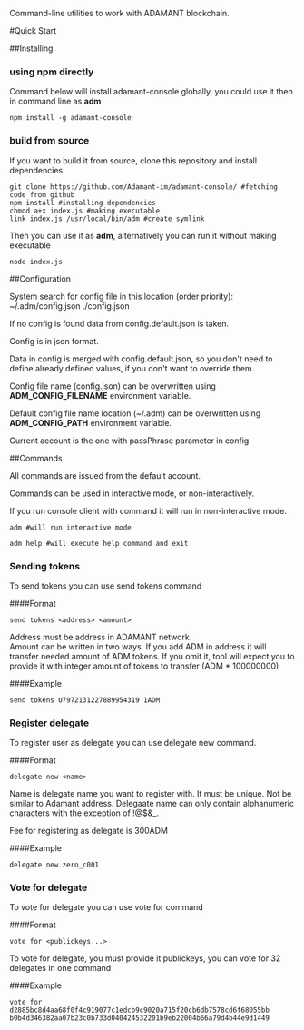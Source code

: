 
Command-line utilities to work with ADAMANT blockchain.

#Quick Start

##Installing

### using npm directly
Command below will install adamant-console globally, you could use it then in command line as **adm**
```
npm install -g adamant-console
```

### build from source
If you want to build it from source, clone this repository and install dependencies
```
git clone https://github.com/Adamant-im/adamant-console/ #fetching code from github
npm install #installing dependencies
chmod a+x index.js #making executable
link index.js /usr/local/bin/adm #create symlink
``` 

Then you can use it as **adm**, alternatively you can run it without making executable
```
node index.js

```

##Configuration

System search for config file in this location (order priority): 
~/.adm/config.json ./config.json

If no config is found data from config.default.json is taken.

Config is in json format.

Data in config is merged with config.default.json, so you don't need to define already defined values, if you don't want to override them.

Config file name (config.json) can be overwritten using **ADM_CONFIG_FILENAME** environment variable.

Default config file name location (~/.adm) can be overwritten using **ADM_CONFIG_PATH** environment variable.

Current account is the one with passPhrase parameter in config

##Commands

All commands are issued from the default account.

Commands can be used in interactive mode, or non-interactively. 

If you run console client with command it will run in non-interactive mode. 

```
adm #will run interactive mode
``` 

```
adm help #will execute help command and exit
```

### Sending tokens

To send tokens you can use send tokens command

####Format

``` send tokens <address> <amount> ```

Address must be address in ADAMANT network.  
Amount can be written in two ways. If you add ADM in address it will transfer needed amount of ADM tokens.
If you omit it, tool will expect you to provide it with integer amount of tokens to transfer (ADM * 100000000) 

####Example
```
send tokens U7972131227889954319 1ADM
```


### Register delegate

To register user as delegate you can use delegate new command. 

####Format

``` delegate new <name> ```

Name is delegate name you want to register with. It must be unique. Not be similar to Adamant address. Delegaate name can only contain alphanumeric characters with the exception of !@$&_. 

Fee for registering as delegate is 300ADM

####Example
```
delegate new zero_c001
```


### Vote for delegate

To vote for delegate you can use vote for command 

####Format

``` vote for <publickeys...> ```

To vote for delegate, you must provide it publickeys, you can vote for 32 delegates in one command

####Example
```
vote for d2885bc8d4aa68f0f4c919077c1edcb9c9020a715f20cb6db7578cd6f68055bb b0b4d346382aa07b23c0b733d040424532201b9eb22004b66a79d4b44e9d1449
```